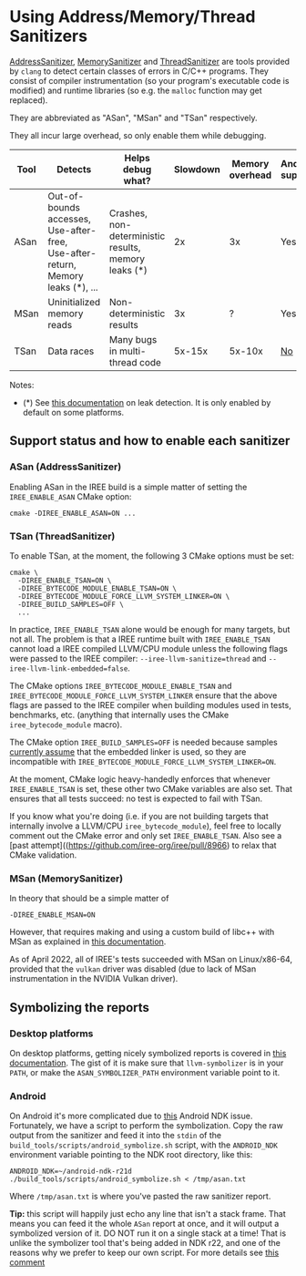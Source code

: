 # Using Address/Memory/Thread Sanitizers

[AddressSanitizer](https://clang.llvm.org/docs/AddressSanitizer.html),
[MemorySanitizer](https://clang.llvm.org/docs/MemorySanitizer.html) and
[ThreadSanitizer](https://clang.llvm.org/docs/ThreadSanitizer.html) are tools
provided by `clang` to detect certain classes of errors in C/C++ programs. They
consist of compiler instrumentation (so your program's executable code is
modified) and runtime libraries (so e.g. the `malloc` function may get
replaced).

They are abbreviated as "ASan", "MSan" and "TSan" respectively.

They all incur large overhead, so only enable them while debugging.

Tool   | Detects | Helps debug what? | Slowdown | Memory overhead | Android support
------ | ------- | ----------------- | -------- | --------------- | ---------------
ASan   | Out-of-bounds accesses,<br>Use-after-free,<br>Use-after-return,<br>Memory leaks (*), ... | Crashes,<br>non-deterministic results,<br>memory leaks (*) | 2x | 3x | Yes
MSan   | Uninitialized memory reads | Non-deterministic results | 3x | ? | Yes
TSan   | Data races | Many bugs in multi-thread code | 5x-15x | 5x-10x | [No](https://github.com/android/ndk/issues/1171)

Notes:
* (*) See [this
  documentation](https://clang.llvm.org/docs/AddressSanitizer.html#memory-leak-detection)
  on leak detection. It is only enabled by default on some platforms.

## Support status and how to enable each sanitizer

### ASan (AddressSanitizer)

Enabling ASan in the IREE build is a simple matter of setting the
`IREE_ENABLE_ASAN` CMake option:

```
cmake -DIREE_ENABLE_ASAN=ON ...
```

### TSan (ThreadSanitizer)

To enable TSan, at the moment, the following 3 CMake options must be set:

```
cmake \
  -DIREE_ENABLE_TSAN=ON \
  -DIREE_BYTECODE_MODULE_ENABLE_TSAN=ON \
  -DIREE_BYTECODE_MODULE_FORCE_LLVM_SYSTEM_LINKER=ON \
  -DIREE_BUILD_SAMPLES=OFF \
  ...
```

In practice, `IREE_ENABLE_TSAN` alone would be enough for many targets, but not
all. The problem is that a IREE runtime built with `IREE_ENABLE_TSAN` cannot
load a IREE compiled LLVM/CPU module unless the following flags were passed to
the IREE compiler: `--iree-llvm-sanitize=thread` and
`--iree-llvm-link-embedded=false`.

The CMake options `IREE_BYTECODE_MODULE_ENABLE_TSAN` and
`IREE_BYTECODE_MODULE_FORCE_LLVM_SYSTEM_LINKER` ensure that the above flags are
passed to the IREE compiler when building modules used in tests, benchmarks,
etc. (anything that internally uses the CMake `iree_bytecode_module` macro).

The CMake option `IREE_BUILD_SAMPLES=OFF` is needed because samples [currently
assume](https://github.com/iree-org/iree/pull/8893) that the embedded linker is
used, so they are incompatible with
`IREE_BYTECODE_MODULE_FORCE_LLVM_SYSTEM_LINKER=ON`.

At the moment, CMake logic heavy-handedly enforces that whenever
`IREE_ENABLE_TSAN` is set, these other two CMake variables are also set.
That ensures that all tests succeed: no test is expected to fail with TSan.

If you know what you're doing (i.e. if you are not building targets that
internally involve a LLVM/CPU `iree_bytecode_module`), feel free to locally comment out
the CMake error and only set `IREE_ENABLE_TSAN`. Also see a
[past attempt]((https://github.com/iree-org/iree/pull/8966) to relax that CMake
validation.

### MSan (MemorySanitizer)

In theory that should be a simple matter of

```
-DIREE_ENABLE_MSAN=ON
```

However, that requires making and using a custom
build of libc++ with MSan as explained in
[this documentation](https://github.com/google/sanitizers/wiki/MemorySanitizerLibcxxHowTo).

As of April 2022, all of IREE's tests succeeded with MSan on Linux/x86-64,
provided that the `vulkan` driver was disabled (due to lack of MSan
instrumentation in the NVIDIA Vulkan driver).


## Symbolizing the reports

### Desktop platforms

On desktop platforms, getting nicely symbolized reports is covered in [this
documentation](https://clang.llvm.org/docs/AddressSanitizer.html#symbolizing-the-reports).
The gist of it is make sure that `llvm-symbolizer` is in your `PATH`, or make
the `ASAN_SYMBOLIZER_PATH` environment variable point to it.

### Android

On Android it's more complicated due to
[this](https://github.com/android/ndk/issues/753) Android NDK issue.
Fortunately, we have a script to perform the symbolization. Copy the raw output
from the sanitizer and feed it into the `stdin` of the
`build_tools/scripts/android_symbolize.sh` script, with the `ANDROID_NDK` environment
variable pointing to the NDK root directory, like this:

```shell
ANDROID_NDK=~/android-ndk-r21d ./build_tools/scripts/android_symbolize.sh < /tmp/asan.txt
```

Where `/tmp/asan.txt` is where you've pasted the raw sanitizer report.

**Tip:** this script will happily just echo any line that isn't a stack frame.
That means you can feed it the whole `ASan` report at once, and it will output a
symbolized version of it. DO NOT run it on a single stack at a time! That is
unlike the symbolizer tool that's being added in NDK r22, and one of the reasons
why we prefer to keep our own script. For more details see [this
comment](https://github.com/android/ndk/issues/753#issuecomment-719719789)
